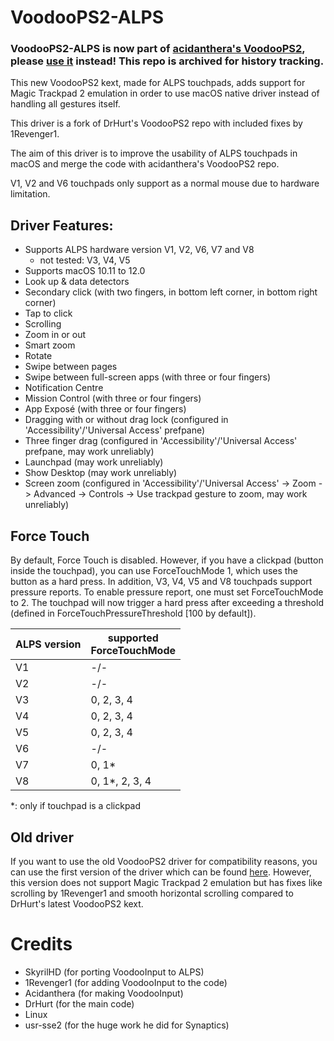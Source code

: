 # VoodooPS2-ALPS

### VoodooPS2-ALPS is now part of [acidanthera's VoodooPS2](https://github.com/acidanthera/VoodooPS2), please [use it](https://github.com/acidanthera/VoodooPS2/releases) instead! This repo is archived for history tracking.

This new VoodooPS2 kext, made for ALPS touchpads, adds support for Magic Trackpad 2 emulation in order to use macOS native driver instead of handling all gestures itself.

This driver is a fork of DrHurt's VoodooPS2 repo with included fixes by 1Revenger1.

The aim of this driver is to improve the usability of ALPS touchpads in macOS and merge the code with acidanthera's VoodooPS2 repo.

V1, V2 and V6 touchpads only support as a normal mouse due to hardware limitation.

## Driver Features:

- Supports ALPS hardware version V1, V2, V6, V7 and V8
    - not tested: V3, V4, V5
- Supports macOS 10.11 to 12.0
- Look up & data detectors
- Secondary click (with two fingers, in bottom left corner, in bottom right corner)
- Tap to click
- Scrolling
- Zoom in or out
- Smart zoom
- Rotate
- Swipe between pages
- Swipe between full-screen apps (with three or four fingers)
- Notification Centre
- Mission Control (with three or four fingers)
- App Exposé (with three or four fingers)
- Dragging with or without drag lock (configured in 'Accessibility'/'Universal Access' prefpane)
- Three finger drag (configured in 'Accessibility'/'Universal Access' prefpane, may work unreliably)
- Launchpad (may work unreliably)
- Show Desktop (may work unreliably)
- Screen zoom (configured in 'Accessibility'/'Universal Access' -> Zoom -> Advanced -> Controls -> Use trackpad gesture to zoom, may work unreliably)

## Force Touch

By default, Force Touch is disabled. However, if you have a clickpad (button inside the touchpad), you can use ForceTouchMode 1, which uses the button as a hard press. In addition, V3, V4, V5 and V8 touchpads support pressure reports. To enable pressure report, one must set ForceTouchMode to 2. The touchpad will now trigger a hard press after exceeding a threshold (defined in ForceTouchPressureThreshold [100 by default]).

| ALPS version | supported <br> ForceTouchMode |
| -- | --- |
| V1 | -/- |
| V2 | -/- |
| V3 | 0, 2, 3, 4 |
| V4 | 0, 2, 3, 4 |
| V5 | 0, 2, 3, 4 |
| V6 | -/- |
| V7 | 0, 1* |
| V8 | 0, 1*, 2, 3, 4 |

*: only if touchpad is a clickpad


## Old driver

If you want to use the old VoodooPS2 driver for compatibility reasons, you can use the first version of the driver which can be found [here](https://github.com/SkyrilHD/VoodooPS2-ALPS/releases/tag/1.0.0).
However, this version does not support Magic Trackpad 2 emulation but has fixes like scrolling by 1Revenger1 and smooth horizontal scrolling compared to DrHurt's latest VoodooPS2 kext.

# Credits

- SkyrilHD (for porting VoodooInput to ALPS)
- 1Revenger1 (for adding VoodooInput to the code)
- Acidanthera (for making VoodooInput)
- DrHurt (for the main code)
- Linux
- usr-sse2 (for the huge work he did for Synaptics)
